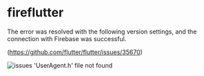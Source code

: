 # fireflutter

The error was resolved with the following version settings, and the connection with Firebase was successful.

(https://github.com/flutter/flutter/issues/35670)

![issues 'UserAgent.h' file not found](https://raw.githubusercontent.com/itachi-P/firestore-flutter-connect/images/ss_200306_001.png) 

